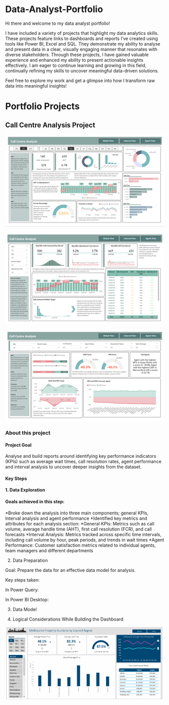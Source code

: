 # Data-Analyst-Portfolio

Hi there and welcome to my data analyst portfolio!

I have included a variety of projects that highlight my data analytics skills. These projects feature links to dashboards and reports I’ve created using tools like Power BI, Excel and SQL. They demonstrate my ability to analyse and present data in a clear, visually engaging manner that resonates with diverse stakeholders. Through these projects, I have gained valuable experience and enhanced my ability to present actionable insights effectively. I am eager to continue learning and growing in this field, continually refining my skills to uncover meaningful data-driven solutions.


Feel free to explore my work and get a glimpse into how I transform raw data into meaningful insights!


# Portfolio Projects

## Call Centre Analysis Project

![Alt Text](https://github.com/wilsonquach99/Data-Analyst-Portfolio/blob/main/1.PNG)

![Alt Text](https://github.com/wilsonquach99/Data-Analyst-Portfolio/blob/main/2.PNG)

![Alt Text](https://github.com/wilsonquach99/Data-Analyst-Portfolio/blob/main/3.PNG)

### About this project
#### Project Goal
Analyse and build reports around identifying key performance indicators (KPIs) such as average wait times, call resolution rates, agent performance and interval analysis to uncover deeper insights from the dataset.

#### Key Steps

#### 1. Data Exploration

#### Goals achieved in this step:

*Broke down the analysis into three main components; general KPIs, Interval analysis and agent performance 
*Identified key metrics and attributes for each analysis section:
*General KPIs: Metrics such as call volume, average handle time (AHT), first call resolution (FCR), and call forecasts
*Interval Analysis: Metrics tracked across specific time intervals, including call volume by hour, peak periods, and trends in wait times
*Agent Performance: Customer satisfaction metrics related to individual agents, team managers and different departments 

2. Data Preparation

Goal: Prepare the data for an effective data model for analysis.

Key steps taken:

In Power Query:

In Power BI Desktop:

3. Data Model



4. Logical Considerations While Building the Dashboard



![Alt Text](https://github.com/wilsonquach99/Data-Analyst-Portfolio/blob/main/4.PNG)
